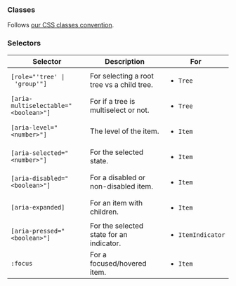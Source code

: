### Classes

Follows [our CSS classes convention](to:styling).
<br />

### Selectors

| Selector                             | Description                                | For                               |
| ------------------------------------ | ------------------------------------------ | --------------------------------- |
| `[role="'tree' \| 'group'"]`         | For selecting a root tree vs a child tree. | <ul><li>`Tree`</li> </ul>         |
| `[aria-multiselectable="<boolean>"]` | For if a tree is multiselect or not.       | <ul><li>`Tree`</li></ul>          |
| `[aria-level="<number>"]`            | The level of the item.                     | <ul><li>`Item`</li></ul>          |
| `[aria-selected="<number>"]`         | For the selected state.                    | <ul><li>`Item`</li></ul>          |
| `[aria-disabled="<boolean>"]`        | For a disabled or non-disabled item.       | <ul><li>`Item`</li></ul>          |
| `[aria-expanded]`                    | For an item with children.                 | <ul><li>`Item`</li></ul>          |
| `[aria-pressed="<boolean>"]`         | For the selected state for an indicator.   | <ul><li>`ItemIndicator`</li></ul> |
| `:focus`                             | For a focused/hovered item.                | <ul><li>`Item`</li></ul>          |
